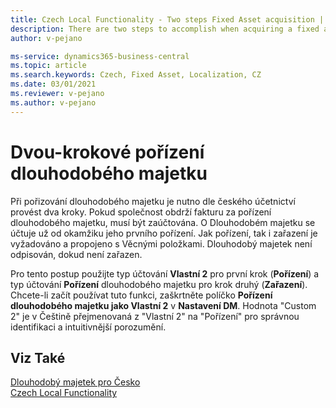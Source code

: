 ```yaml
---
title: Czech Local Functionality - Two steps Fixed Asset acquisition | Microsoft Docs
description: There are two steps to accomplish when acquiring a fixed asset in Czech accounting. This function describes them.
author: v-pejano

ms-service: dynamics365-business-central
ms.topic: article
ms.search.keywords: Czech, Fixed Asset, Localization, CZ
ms.date: 03/01/2021
ms.reviewer: v-pejano
ms.author: v-pejano
---
```


# Dvou-krokové pořízení dlouhodobého majetku

Při pořizování dlouhodobého majetku je nutno dle českého účetnictví provést dva kroky. Pokud společnost obdrží fakturu za pořízení dlouhodobého majetku, musí být zaúčtována. O Dlouhodobém majetku se účtuje už od okamžiku jeho prvního pořízení. Jak pořízení, tak i zařazení je vyžadováno a propojeno s Věcnými položkami. Dlouhodobý majetek není odpisován, dokud není zařazen.

Pro tento postup použijte typ účtování **Vlastní 2** pro první krok (**Pořízení**) a typ účtování **Pořízení** dlouhodobého majetku pro krok druhý (**Zařazení**). Chcete-li začít používat tuto funkci, zaškrtněte políčko **Pořízení dlouhodobého majetku jako Vlastní 2** v **Nastavení DM**.
Hodnota "Custom 2" je v Češtině přejmenovaná z "Vlastní 2" na "Pořízení" pro správnou identifikaci a intuitivnější porozumění.

## Viz Také

[Dlouhodobý majetek pro Česko](ui-extensions-fixed-asset-localization-cz.md)  
[Czech Local Functionality](czech-local-functionality.md)  
